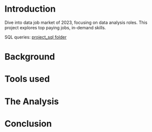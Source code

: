 # Introduction
Dive into data job market of 2023, focusing on data analysis roles. This project explores top paying jobs, in-demand skills.

SQL queries: [project_sql folder](/data_analysis/SQL_Project_Job_Analysis/project_sql/)


# Background
# Tools used
# The Analysis
# Conclusion